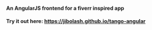 #### An AngularJS frontend for a fiverr inspired app
#### Try it out here: https://jibolash.github.io/tango-angular
